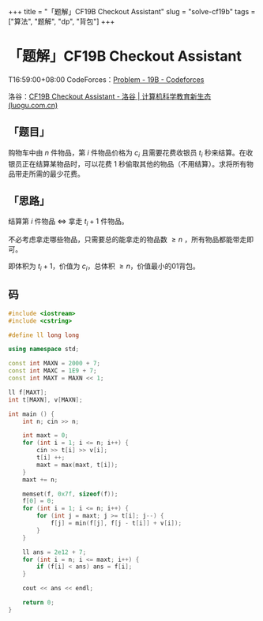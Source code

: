 +++
title = "「题解」CF19B Checkout Assistant"
slug = "solve-cf19b"
tags = ["算法", "题解", "dp", "背包"]
+++

# 「题解」CF19B Checkout Assistant

T16:59:00+08:00
CodeForces：[Problem - 19B - Codeforces](https://codeforces.com/problemset/problem/19/B)

洛谷：[CF19B Checkout Assistant - 洛谷 | 计算机科学教育新生态 (luogu.com.cn)](https://www.luogu.com.cn/problem/CF19B)

## 「题目」

购物车中由 $n$ 件物品，第 $i$ 件物品价格为 $c_i$ 且需要花费收银员 $t_i$ 秒来结算。在收银员正在结算某物品时，可以花费 $1$ 秒偷取其他的物品（不用结算）。求将所有物品带走所需的最少花费。

## 「思路」

结算第 $i$ 件物品 $\Leftrightarrow$ 拿走 $t_i+1$ 件物品。

不必考虑拿走哪些物品，只需要总的能拿走的物品数 $\geq n$ ，所有物品都能带走即可。

即体积为 $t_i+1$，价值为 $c_i$，总体积 $\geq n$，价值最小的01背包。

## 码

```c++
#include <iostream>
#include <cstring>

#define ll long long

using namespace std;

const int MAXN = 2000 + 7;
const int MAXC = 1E9 + 7;
const int MAXT = MAXN << 1;

ll f[MAXT];
int t[MAXN], v[MAXN];

int main () {
    int n; cin >> n;

    int maxt = 0;
    for (int i = 1; i <= n; i++) {
        cin >> t[i] >> v[i];
        t[i] ++;
        maxt = max(maxt, t[i]);
    }
    maxt += n;

    memset(f, 0x7f, sizeof(f));
    f[0] = 0;
    for (int i = 1; i <= n; i++) {
        for (int j = maxt; j >= t[i]; j--) {
            f[j] = min(f[j], f[j - t[i]] + v[i]);
        }
    }

    ll ans = 2e12 + 7;
    for (int i = n; i <= maxt; i++) {
        if (f[i] < ans) ans = f[i];
    }

    cout << ans << endl;

    return 0;
}

```